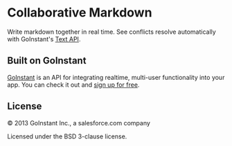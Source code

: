 # Collaborative Markdown

Write markdown together in real time. See conflicts resolve automatically with GoInstant's [Text API](https://developers.goinstant.com/beta/javascript_api/text/index.html).

## Built on GoInstant

[GoInstant](https://goinstant.com) is an API for integrating realtime, multi-user functionality into your app. You can check it out and [sign up for free](https://goinstant.com/signup).


## License

&copy; 2013 GoInstant Inc., a salesforce.com company

Licensed under the BSD 3-clause license.
